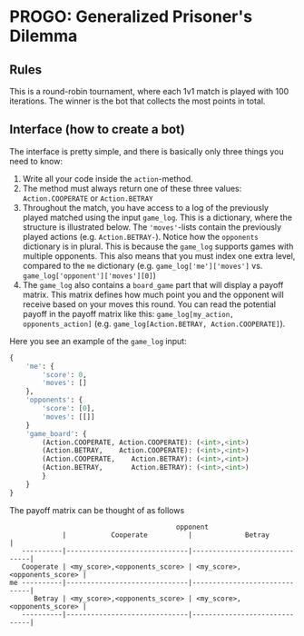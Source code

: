 # PROGO: Generalized Prisoner's Dilemma
## Rules
This is a round-robin tournament, where each 1v1 match is played with 100 iterations. The winner is the bot that collects the most points in total.

## Interface (how to create a bot)
The interface is pretty simple, and there is basically only three things you need to know:
1. Write all your code inside the `action`-method.
2. The method must always return one of these three values: `Action.COOPERATE` or `Action.BETRAY`
3. Throughout the match, you have access to a log of the previously played matched using the input `game_log`. This is a dictionary, where the structure is illustrated below. The `'moves'`-lists contain the previously played actions (e.g. `Action.BETRAY-`). Notice how the `opponents` dictionary is in plural. This is because the `game_log` supports games with multiple opponents. This also means that you must index one extra level, compared to the `me` dictionary (e.g. `game_log['me']['moves']` vs. `game_log['opponent']['moves'][0]`)
4. The `game_log` also contains a `board_game` part that will display a payoff matrix. This matrix defines how much point you and the opponent will receive based on your moves this round. You can read the potential payoff in the payoff matrix like this: `game_log[my_action, opponents_action]` (e.g. `game_log[Action.BETRAY, Action.COOPERATE]`).

Here you see an example of the `game_log` input:
```python
{
    'me': {
        'score': 0,
        'moves': []
    },
    'opponents': {
        'score': [0],
        'moves': [[]]
    }
    'game_board': {
        (Action.COOPERATE, Action.COOPERATE): (<int>,<int>)
        (Action.BETRAY,    Action.COOPERATE): (<int>,<int>)
        (Action.COOPERATE,    Action.BETRAY): (<int>,<int>)
        (Action.BETRAY,       Action.BETRAY): (<int>,<int>)
        }
    }
}
```

The payoff matrix can be thought of as follows
```
                                         opponent
             |           Cooperate          |             Betray           |
   ----------|------------------------------|------------------------------|
   Cooperate | <my_score>,<opponents_score> | <my_score>,<opponents_score> |
me ----------|------------------------------|------------------------------|
      Betray | <my_score>,<opponents_score> | <my_score>,<opponents_score> |
   ----------|------------------------------|------------------------------|
```
